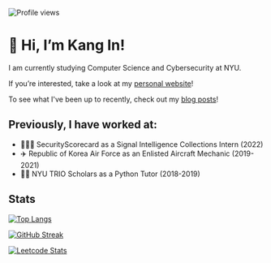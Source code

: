 ![Profile views](https://gpvc.arturio.dev/kip218)
# 👋 Hi, I’m Kang In!

I am currently studying Computer Science and Cybersecurity at NYU.

If you’re interested, take a look at my [personal website](https://kangin.me)!

To see what I've been up to recently, check out my [blog posts](https://kangin.me/blog/)!

## Previously, I have worked at:
- 👨🏼‍💻 SecurityScorecard as a Signal Intelligence Collections Intern (2022)
- ✈️ Republic of Korea Air Force as an Enlisted Aircraft Mechanic (2019-2021)
- 👨‍🏫 NYU TRIO Scholars as a Python Tutor (2018-2019)

## Stats

<!-- [![Top Langs](https://github-readme-stats.vercel.app/api/top-langs/?username=kip218&layout=compact&theme=dark&exclude_repo=Intro-to-Game-Programming-CS3113)](https://github.com/anuraghazra/github-readme-stats) -->

[![Top Langs](https://github-readme-stats-h1lggst0c-kip218.vercel.app/api/top-langs/?username=kip218&layout=compact&theme=dark&exclude_repo=Intro-to-Game-Programming-CS3113)](https://github.com/anuraghazra/github-readme-stats)

[![GitHub Streak](http://github-readme-streak-stats.herokuapp.com?user=kip218&theme=dark)](https://git.io/streak-stats)

[![Leetcode Stats](https://leetcard.jacoblin.cool/kip218)](https://leetcode.com/kip218)

<!-- ![GitHub Activity Graph](https://activity-graph.herokuapp.com/graph?username=kip218) -->
